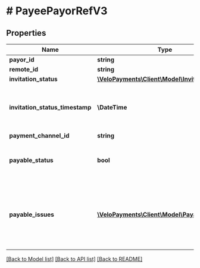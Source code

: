 # # PayeePayorRefV3

## Properties

Name | Type | Description | Notes
------------ | ------------- | ------------- | -------------
**payor_id** | **string** |  | [optional]
**remote_id** | **string** |  | [optional]
**invitation_status** | [**\VeloPayments\Client\Model\InvitationStatus2**](InvitationStatus2.md) |  | [optional]
**invitation_status_timestamp** | **\DateTime** | The timestamp when the invitation status is updated | [optional]
**payment_channel_id** | **string** |  | [optional]
**payable_status** | **bool** | Indicates if the payee is payable for this payor | [optional]
**payable_issues** | [**\VeloPayments\Client\Model\PayableIssue[]**](PayableIssue.md) | Indicates any conditions which prevent the payee from being payable for this payor | [optional]

[[Back to Model list]](../../README.md#models) [[Back to API list]](../../README.md#endpoints) [[Back to README]](../../README.md)
